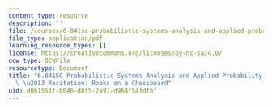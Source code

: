 ```yaml
---
content_type: resource
description: ''
file: /courses/6-041sc-probabilistic-systems-analysis-and-applied-probability-fall-2013/d0b1551fb046d8f52a91d964f54fdf6f_MIT6_041SCF13_Rooks_on_a_Chessboard_300k.pdf
file_type: application/pdf
learning_resource_types: []
license: https://creativecommons.org/licenses/by-nc-sa/4.0/
ocw_type: OCWFile
resourcetype: Document
title: "6.041SC Probabilistic Systems Analysis and Applied Probability, Fall 2013Transcript\
  \ \u2013 Recitation: Rooks on a Chessboard"
uid: d0b1551f-b046-d8f5-2a91-d964f54fdf6f
---
```

